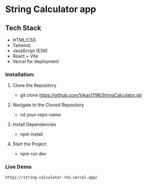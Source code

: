 # String Calculator app

## Tech Stack
- HTML/CSS
- Tailwind,
- JavaScript (ES6)
- React + Vite
- Vercel for deployment

### Installation:
1. Clone the Repository
    - git clone https://github.com/Vikas1798/StringCalculator.git

2. Navigate to the Cloned Repository
    - cd your-repo-name

3. Install Dependencies
    - npm install

4. Start the Project
    - npm run dev

### Live Demo
    https://string-calculator-rho.vercel.app/
